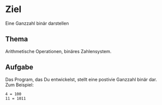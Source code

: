 # Ziel
Eine Ganzzahl binär darstellen
## Thema
Arithmetische Operationen, binäres Zahlensystem.
## Aufgabe
Das Program, das Du entwickelst, stellt eine postivie Ganzzahl binär dar. Zum Beispiel:

```
4 = 100
11 = 1011
```